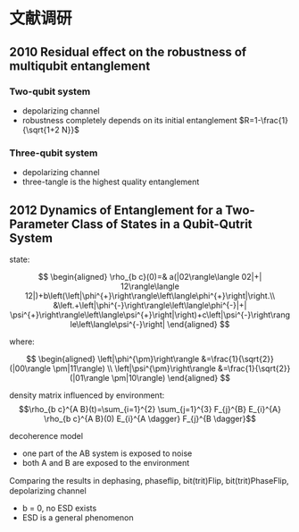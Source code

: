 # 文献调研

## 2010 Residual effect on the robustness of multiqubit entanglement

### Two-qubit system

- depolarizing channel
- robustness completely depends on its initial entanglement $R=1-\frac{1}{\sqrt{1+2 N}}$

### Three-qubit system

- depolarizing channel
- three-tangle is the highest quality entanglement

## 2012 Dynamics of Entanglement for a Two-Parameter Class of States in a Qubit-Qutrit System

state:

$$
\begin{aligned}
\rho_{b c}(0)=& a(|02\rangle\langle 02|+| 12\rangle\langle 12|)+b\left(\left|\phi^{+}\right\rangle\left\langle\phi^{+}\right|\right.\\
&\left.+\left|\phi^{-}\right\rangle\left\langle\phi^{-}|+| \psi^{+}\right\rangle\left\langle\psi^{+}\right|\right)+c\left|\psi^{-}\right\rangle\left\langle\psi^{-}\right|
\end{aligned}
$$

where:

$$
\begin{aligned}
\left|\phi^{\pm}\right\rangle &=\frac{1}{\sqrt{2}}(|00\rangle \pm|11\rangle) \\
\left|\psi^{\pm}\right\rangle &=\frac{1}{\sqrt{2}}(|01\rangle \pm|10\rangle)
\end{aligned}
$$

density matrix influenced by environment:
$$\rho_{b c}^{A B}(t)=\sum_{i=1}^{2} \sum_{j=1}^{3} F_{j}^{B} E_{i}^{A} \rho_{b c}^{A B}(0) E_{i}^{A \dagger} F_{j}^{B \dagger}$$

decoherence model

- one part of the AB system is exposed to noise
- both A and B are exposed to the environment

Comparing the results in dephasing, phaseﬂip, bit(trit)Flip, bit(trit)PhaseFlip, depolarizing channel

- b = 0, no ESD exists
- ESD is a general phenomenon

